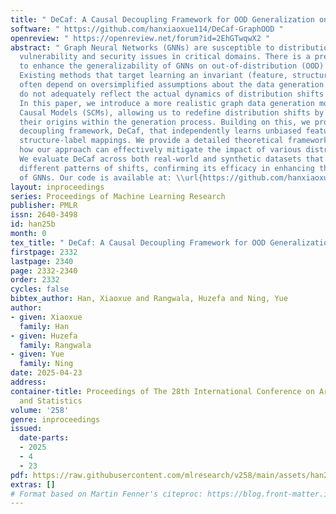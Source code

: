```yaml
---
title: " DeCaf: A Causal Decoupling Framework for OOD Generalization on Node Classification "
software: " https://github.com/hanxiaoxue114/DeCaf-GraphOOD "
openreview: " https://openreview.net/forum?id=2EhGTwqwX2 "
abstract: " Graph Neural Networks (GNNs) are susceptible to distribution shifts, creating
  vulnerability and security issues in critical domains. There is a pressing need
  to enhance the generalizability of GNNs on out-of-distribution (OOD) test data.
  Existing methods that target learning an invariant (feature, structure)-label mapping
  often depend on oversimplified assumptions about the data generation process, which
  do not adequately reflect the actual dynamics of distribution shifts in graphs.
  In this paper, we introduce a more realistic graph data generation model using Structural
  Causal Models (SCMs), allowing us to redefine distribution shifts by pinpointing
  their origins within the generation process. Building on this, we propose a casual
  decoupling framework, DeCaf, that independently learns unbiased feature-label and
  structure-label mappings. We provide a detailed theoretical framework that shows
  how our approach can effectively mitigate the impact of various distribution shifts.
  We evaluate DeCaf across both real-world and synthetic datasets that demonstrate
  different patterns of shifts, confirming its efficacy in enhancing the generalizability
  of GNNs. Our code is available at: \\url{https://github.com/hanxiaoxue114/DeCaf-GraphOOD.} "
layout: inproceedings
series: Proceedings of Machine Learning Research
publisher: PMLR
issn: 2640-3498
id: han25b
month: 0
tex_title: " DeCaf: A Causal Decoupling Framework for OOD Generalization on Node Classification "
firstpage: 2332
lastpage: 2340
page: 2332-2340
order: 2332
cycles: false
bibtex_author: Han, Xiaoxue and Rangwala, Huzefa and Ning, Yue
author:
- given: Xiaoxue
  family: Han
- given: Huzefa
  family: Rangwala
- given: Yue
  family: Ning
date: 2025-04-23
address:
container-title: Proceedings of The 28th International Conference on Artificial Intelligence
  and Statistics
volume: '258'
genre: inproceedings
issued:
  date-parts:
  - 2025
  - 4
  - 23
pdf: https://raw.githubusercontent.com/mlresearch/v258/main/assets/han25b/han25b.pdf
extras: []
# Format based on Martin Fenner's citeproc: https://blog.front-matter.io/posts/citeproc-yaml-for-bibliographies/
---
```

